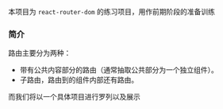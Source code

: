 <!--
 * @Author       : fatewang
 * @Github       : https://github.com/Burning-Shadow
 * @Major        : Software Engineering
 * @SchoolStatus : 2016
 * @Date         : 2019-12-20 21:21:21
 * @LastEditors  : fatewang
 * @LastEditTime : 2019-12-21 16:54:26
 * @Description  : Edit it for yourself
 * @ContactMe    : siir_52721@qq.com
 -->
 
本项目为 `react-router-dom` 的练习项目，用作前期阶段的准备训练

### 简介

路由主要分为两种：

-  带有公共内容部分的路由（通常抽取公共部分为一个独立组件）。
- 子路由，路由到的组件内部还有路由。 

而我们将以一个具体项目进行罗列以及展示